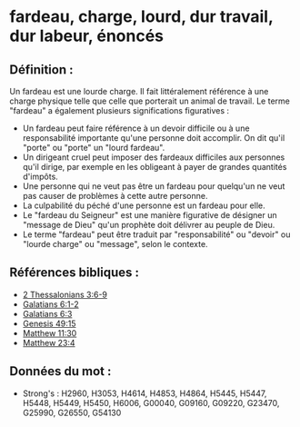 # fardeau, charge, lourd, dur travail, dur labeur, énoncés

## Définition :

Un fardeau est une lourde charge. Il fait littéralement référence à une charge physique telle que celle que porterait un animal de travail. Le terme "fardeau" a également plusieurs significations figuratives :

* Un fardeau peut faire référence à un devoir difficile ou à une responsabilité importante qu'une personne doit accomplir. On dit qu'il "porte" ou "porte" un "lourd fardeau".
* Un dirigeant cruel peut imposer des fardeaux difficiles aux personnes qu'il dirige, par exemple en les obligeant à payer de grandes quantités d'impôts.
* Une personne qui ne veut pas être un fardeau pour quelqu'un ne veut pas causer de problèmes à cette autre personne.
* La culpabilité du péché d'une personne est un fardeau pour elle.
* Le "fardeau du Seigneur" est une manière figurative de désigner un "message de Dieu" qu'un prophète doit délivrer au peuple de Dieu.
* Le terme "fardeau" peut être traduit par "responsabilité" ou "devoir" ou "lourde charge" ou "message", selon le contexte.

## Références bibliques :

* [2 Thessalonians 3:6-9](rc://en/tn/help/2th/03/06)
* [Galatians 6:1-2](rc://en/tn/help/gal/06/01)
* [Galatians 6:3](rc://en/tn/help/gal/06/03)
* [Genesis 49:15](rc://en/tn/help/gen/49/15)
* [Matthew 11:30](rc://en/tn/help/mat/11/30)
* [Matthew 23:4](rc://en/tn/help/mat/23/04)

## Données du mot :

* Strong's : H2960, H3053, H4614, H4853, H4864, H5445, H5447, H5448, H5449, H5450, H6006, G00040, G09160, G09220, G23470, G25990, G26550, G54130

